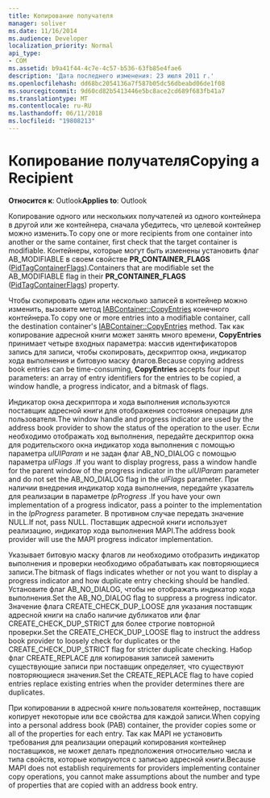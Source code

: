 ```yaml
---
title: Копирование получателя
manager: soliver
ms.date: 11/16/2014
ms.audience: Developer
localization_priority: Normal
api_type:
- COM
ms.assetid: b9a41f44-4c7e-4c57-b536-63fb85e4fae6
description: 'Дата последнего изменения: 23 июля 2011 г.'
ms.openlocfilehash: dd68bc2054136a7f587b05dc56dbeabd06de1f08
ms.sourcegitcommit: 9d60cd82b5413446e5bc8ace2cd689f683fb41a7
ms.translationtype: MT
ms.contentlocale: ru-RU
ms.lasthandoff: 06/11/2018
ms.locfileid: "19808213"
---
```

# <a name="copying-a-recipient"></a><span data-ttu-id="a1370-103">Копирование получателя</span><span class="sxs-lookup"><span data-stu-id="a1370-103">Copying a Recipient</span></span>

  
  
<span data-ttu-id="a1370-104">**Относится к**: Outlook</span><span class="sxs-lookup"><span data-stu-id="a1370-104">**Applies to**: Outlook</span></span> 
  
<span data-ttu-id="a1370-105">Копирование одного или нескольких получателей из одного контейнера в другой или же контейнера, сначала убедитесь, что целевой контейнер можно изменить.</span><span class="sxs-lookup"><span data-stu-id="a1370-105">To copy one or more recipients from one container into another or the same container, first check that the target container is modifiable.</span></span> <span data-ttu-id="a1370-106">Контейнеры, которые могут быть изменены установить флаг AB_MODIFIABLE в своем свойстве **PR_CONTAINER_FLAGS** ([PidTagContainerFlags](pidtagcontainerflags-canonical-property.md)).</span><span class="sxs-lookup"><span data-stu-id="a1370-106">Containers that are modifiable set the AB_MODIFIABLE flag in their **PR_CONTAINER_FLAGS** ([PidTagContainerFlags](pidtagcontainerflags-canonical-property.md)) property.</span></span>
  
<span data-ttu-id="a1370-107">Чтобы скопировать один или несколько записей в контейнер можно изменить, вызовите метод [IABContainer::CopyEntries](iabcontainer-copyentries.md) конечного контейнера.</span><span class="sxs-lookup"><span data-stu-id="a1370-107">To copy one or more entries into a modifiable container, call the destination container's [IABContainer::CopyEntries](iabcontainer-copyentries.md) method.</span></span> <span data-ttu-id="a1370-108">Так как копирование адресной книги может занять много времени, **CopyEntries** принимает четыре входных параметра: массив идентификаторов запись для записи, чтобы скопировать, дескриптор окна, индикатор хода выполнения и битовую маску флагов.</span><span class="sxs-lookup"><span data-stu-id="a1370-108">Because copying address book entries can be time-consuming, **CopyEntries** accepts four input parameters: an array of entry identifiers for the entries to be copied, a window handle, a progress indicator, and a bitmask of flags.</span></span> 
  
<span data-ttu-id="a1370-109">Индикатор окна дескриптора и хода выполнения используются поставщик адресной книги для отображения состояния операции для пользователя.</span><span class="sxs-lookup"><span data-stu-id="a1370-109">The window handle and progress indicator are used by the address book provider to show the status of the operation to the user.</span></span> <span data-ttu-id="a1370-110">Если необходимо отображать ход выполнения, передайте дескриптор окна для родительского окна индикатор хода выполнения с помощью параметра _ulUIParam_ и не задан флаг AB_NO_DIALOG с помощью параметра _ulFlags_ .</span><span class="sxs-lookup"><span data-stu-id="a1370-110">If you want to display progress, pass a window handle for the parent window of the progress indicator in the  _ulUIParam_ parameter and do not set the AB_NO_DIALOG flag in the  _ulFlags_ parameter.</span></span> <span data-ttu-id="a1370-111">При наличии внедрения индикатор хода выполнения, передайте указатель для реализации в параметре _lpProgress_ .</span><span class="sxs-lookup"><span data-stu-id="a1370-111">If you have your own implementation of a progress indicator, pass a pointer to the implementation in the  _lpProgress_ parameter.</span></span> <span data-ttu-id="a1370-112">В противном случае передать значение NULL.</span><span class="sxs-lookup"><span data-stu-id="a1370-112">If not, pass NULL.</span></span> <span data-ttu-id="a1370-113">Поставщик адресной книги использует реализацию, индикатор хода выполнения MAPI.</span><span class="sxs-lookup"><span data-stu-id="a1370-113">The address book provider will use the MAPI progress indicator implementation.</span></span> 
  
<span data-ttu-id="a1370-114">Указывает битовую маску флагов ли необходимо отобразить индикатор выполнения и проверки необходимо обрабатывать как повторяющиеся записи.</span><span class="sxs-lookup"><span data-stu-id="a1370-114">The bitmask of flags indicates whether or not you want to display a progress indicator and how duplicate entry checking should be handled.</span></span> <span data-ttu-id="a1370-115">Установите флаг AB_NO_DIALOG, чтобы не отображать индикатор хода выполнения.</span><span class="sxs-lookup"><span data-stu-id="a1370-115">Set the AB_NO_DIALOG flag to suppress a progress indicator.</span></span> <span data-ttu-id="a1370-116">Значение флага CREATE_CHECK_DUP_LOOSE для указания поставщик адресной книги на слабо наличие дубликатов или флаг CREATE_CHECK_DUP_STRICT для более строгие повторной проверки.</span><span class="sxs-lookup"><span data-stu-id="a1370-116">Set the CREATE_CHECK_DUP_LOOSE flag to instruct the address book provider to loosely check for duplicates or the CREATE_CHECK_DUP_STRICT flag for stricter duplicate checking.</span></span> <span data-ttu-id="a1370-117">Набор флаг CREATE_REPLACE для копирования записей заменить существующие записи при поставщик определяет, что существуют повторяющиеся значения.</span><span class="sxs-lookup"><span data-stu-id="a1370-117">Set the CREATE_REPLACE flag to have copied entries replace existing entries when the provider determines there are duplicates.</span></span> 
  
<span data-ttu-id="a1370-118">При копировании в адресной книге пользователя контейнер, поставщик копирует некоторые или все свойства для каждой записи.</span><span class="sxs-lookup"><span data-stu-id="a1370-118">When copying into a personal address book (PAB) container, the provider copies some or all of the properties for each entry.</span></span> <span data-ttu-id="a1370-119">Так как MAPI не установить требования для реализации операций копирования контейнер поставщиков, не может делать предположения относительно числа и типа свойств, которые копируются с записью адресной книги.</span><span class="sxs-lookup"><span data-stu-id="a1370-119">Because MAPI does not establish requirements for providers implementing container copy operations, you cannot make assumptions about the number and type of properties that are copied with an address book entry.</span></span>
  

